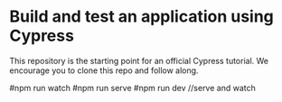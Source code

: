 # Build and test an application using Cypress

This repository is the starting point for an official Cypress tutorial. We encourage you to clone this repo and follow along.

#npm run watch
#npm run serve
#npm run dev //serve and watch